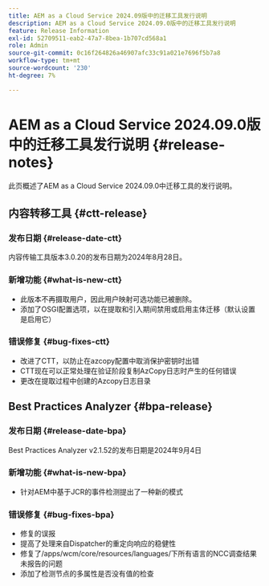 ```yaml
---
title: AEM as a Cloud Service 2024.09版中的迁移工具发行说明
description: AEM as a Cloud Service 2024.09.0版中的迁移工具发行说明
feature: Release Information
exl-id: 52709511-eab2-47a7-8bea-1b707cd568a1
role: Admin
source-git-commit: 0c16f264826a46907afc33c91a021e7696f5b7a8
workflow-type: tm+mt
source-wordcount: '230'
ht-degree: 7%

---
```


# AEM as a Cloud Service 2024.09.0版中的迁移工具发行说明 {#release-notes}

此页概述了AEM as a Cloud Service 2024.09.0中迁移工具的发行说明。

## 内容转移工具 {#ctt-release}

### 发布日期 {#release-date-ctt}

内容传输工具版本3.0.20的发布日期为2024年8月28日。

### 新增功能 {#what-is-new-ctt}

* 此版本不再摄取用户，因此用户映射可选功能已被删除。
* 添加了OSGI配置选项，以在提取和引入期间禁用或启用主体迁移（默认设置是启用它）

### 错误修复 {#bug-fixes-ctt}

* 改进了CTT，以防止在azcopy配置中取消保护密钥时出错
* CTT现在可以正常处理在验证阶段复制AzCopy日志时产生的任何错误
* 更改在提取过程中创建的Azcopy日志目录

## Best Practices Analyzer {#bpa-release}

### 发布日期 {#release-date-bpa}

Best Practices Analyzer v2.1.52的发布日期是2024年9月4日

### 新增功能 {#what-is-new-bpa}

* 针对AEM中基于JCR的事件检测提出了一种新的模式

### 错误修复 {#bug-fixes-bpa}

* 修复的误报
* 提高了处理来自Dispatcher的重定向响应的稳健性
* 修复了/apps/wcm/core/resources/languages/下所有语言的NCC调查结果未报告的问题
* 添加了检测节点的多属性是否没有值的检查

